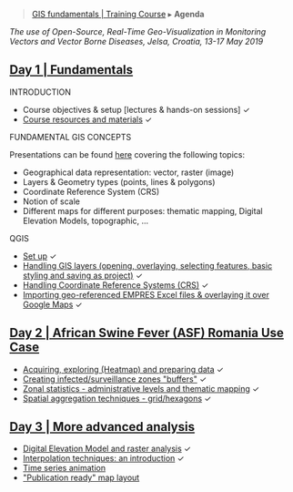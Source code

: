 > [GIS fundamentals | Training Course](agenda.md) ▸ **Agenda**

*The use of Open-Source, Real-Time Geo-Visualization in Monitoring Vectors and Vector Borne Diseases, Jelsa, Croatia, 13-17 May 2019*

## [Day 1 | Fundamentals](day1.md)
INTRODUCTION
  * Course objectives & setup [lectures & hands-on sessions] &#10003;
  * [Course resources and materials](resources.md) &#10003;

FUNDAMENTAL GIS CONCEPTS

Presentations can be found [here](../ppt) covering the following topics:
  * Geographical data representation: vector, raster (image)
  * Layers & Geometry types (points, lines & polygons)
  * Coordinate Reference System (CRS)
  * Notion of scale
  * Different maps for different purposes: thematic mapping, Digital Elevation Models, topographic, ...
  


QGIS
  * [Set up](qgis-setup.md) &#10003;
  * [Handling GIS layers (opening, overlaying, selecting features, basic styling and saving as project)](handling-gis-layers.md) &#10003;
  * [Handling Coordinate Reference Systems (CRS)](handling-crs.md) &#10003;
  * [Importing geo-referenced EMPRES Excel files & overlaying it over Google Maps](importing-excel.md) &#10003;

## [Day 2 | African Swine Fever (ASF) Romania Use Case](day2.md)
  * [Acquiring, exploring (Heatmap) and preparing data](acquiring-and-preparing.md) &#10003;
  * [Creating infected/surveillance zones "buffers"](buffers.md) &#10003;
  * [Zonal statistics - administrative levels and thematic mapping](zonal-statistics-thematic-mapping.md) &#10003;
  * [Spatial aggregation techniques - grid/hexagons](spatial-agg.md) &#10003;
  

## [Day 3 | More advanced analysis](day3.md)
  * [Digital Elevation Model and raster analysis](dem-raster.md) &#10003;
  * [Interpolation techniques: an introduction](interpolation.md) &#10003;
  * [Time series animation](ts-animation.md)
  * ["Publication ready" map layout](pub-ready.md)
  

